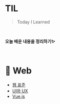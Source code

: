 # TIL
> Today I Learned

<br>

**오늘 배운 내용을 정리하기✨**

<br>
<!--
# 📌 Computer Science

<br>

# 📌 Algorithm

<br>

# 📌 Language

<br>
--!>

# 📌 Web
- [웹 표준](https://github.com/Haeun-Jung/TIL/blob/master/Web/Web-Standards.md)
- [UI와 UX](https://github.com/Haeun-Jung/TIL/blob/master/Web/UI&UX.md)
- [Vue.js](https://github.com/Haeun-Jung/TIL/blob/master/Web/Vue.js)

<br>

<!--
# 📌 ETC

<br>
--!>
